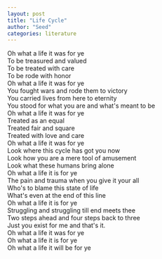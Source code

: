```yaml
---
layout: post
title: "Life Cycle"
author: "Seed"
categories: literature
---
```


Oh what a life it was for ye  
To be treasured and valued  
To be treated with care  
To be rode with honor  
Oh what a life it was for ye  
You fought wars and rode them to victory  
You carried lives from here to eternity  
You stood for what you are and what's meant to be  
Oh what a life it was for ye  
Treated as an equal  
Treated fair and square  
Treated with love and care  
Oh what a life it was for ye  
Look where this cycle has got you now  
Look how you are a mere tool of amusement  
Look what these humans bring alone  
Oh what a life it is for ye  
The pain and trauma when you give it your all  
Who's to blame this state of life  
What's even at the end of this line  
Oh what a life it is for ye  
Struggling and struggling till end meets thee  
Two steps ahead and four steps back to three  
Just you exist for me and that's it.  
Oh what a life it was for ye  
Oh what a life it is for ye  
Oh what a life it will be for ye  
